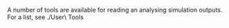 

A number of tools are available for reading an analysing simulation outputs. For a list, see ./User\ Tools
